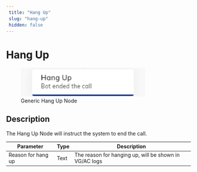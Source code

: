 ```yaml
---
 title: "Hang Up" 
 slug: "hang-up" 
 hidden: false 
---
```

# Hang Up

<figure>
  <img class="image-center" src="../../../../../_assets/ai/build/node-reference/generic-voice/hang-up.png" width="80%" />
  <figcaption>Generic Hang Up Node</figcaption>
</figure>

## Description

The Hang Up Node will instruct the system to end the call.

| Parameter          | Type | Description                                            |
|--------------------|------|--------------------------------------------------------|
| Reason for hang up | Text | The reason for hanging up, will be shown in VG/AC logs |